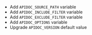 * Add `APIDOC_SOURCE_PATH` variable
* Add `APIDOC_INCLUDE_FILTER` variable
* Add `APIDOC_EXCLUDE_FILTER` variable
* Add `APIDOC_OPTIONS` variable
* Upgrade `APIDOC_VERSION` default value